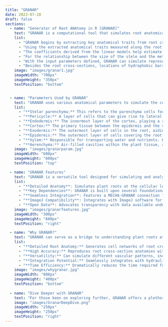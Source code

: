 ```yaml
---
title: "GRANAR"
date: 2023-07-28
draft: false
sections:
  - name: "Generator of Root ANAtomy in R [GRANAR]"
    text: "GRANAR is a computational tool that simulates root anatomical networks. GRANAR begins with a detailed cross-sectional image of the root, capturing its intricate anatomical features and transform the image into a digital root anatomical network, showcasing the cellular intricacies and connections. GRANAR offers a detailed representation of root network structure, pinpointing the location of each cell and tissue. Let's delve deeper into how GRANAR constructs the root structure and the parameters it uses:"
    list:
      - "GRANAR begins by extracting key anatomical traits from root cross-section images, offering a detailed insight into the root's anatomy."
      - "Using the extracted anatomical traits measured along the root axes, linear regressions are computed against the distance to the root tip for each root type. This helps understand the variations in anatomical traits along the root."
      - "The coefficients derived from the linear models help estimate GRANAR's input parameters at every desired location along the root. If no significant difference is observed between the distance along the root and the anatomical traits from a uniform model, the average value of the anatomical traits is utilized."
      - "For the relationship between the size of the stele and the metaxylem, a Napierian logarithmic transformation is applied to both the stele area and the metaxylem. This relationship is then integrated into the GRANAR parametrization procedure."
      - "With the input parameters defined, GRANAR can simulate representative root cross-sections for each root type at any longitudinal position."
      - "Besides the root cross-sections, locations of hydrophobic barriers and metaxylem maturation zones are added based on staining signals, offering more details about the root's anatomy, especially concerning water movement barriers."
    image: "images/granar1.jpg"
    imageWidth: "700px"
    imageHeight: "350px"
    textPosition: "bottom"


  - name: "Parameters Used by GRANAR"
    text: "GRANAR uses various anatomical parameters to simulate the cellular anatomy of roots. Each parameter represents a specific aspect of the root's structure. For instance, 'parenchyma' refers to the primary tissue in plants, involved in storage, photosynthesis, and secretion. 'Pericycle' is a layer of cells surrounding the vascular bundles in plants, playing a crucial role in secondary growth. 'Cortex' is the tissue occurring between the epidermis and the vascular tissue, responsible for storage in roots. 'Xylem' is the vascular tissue responsible for the transport of water and nutrients from the roots to the shoots and leaves. Let's delve deeper into the specific parameters GRANAR uses:"
    list:
      - "**Stelar parenchyma:** This refers to the parenchyma cells found within the stele. Parameters include Cell diameter and Diameter of the stele tissue (excluding pericycle)."
      - "**Pericycle:** A layer of cells that can give rise to lateral roots. Parameters include Cell diameter and Number of layers."
      - "**Endodermis:** The innermost layer of the cortex, playing a role in regulating the transfer of substances from the soil to the vascular system. Parameters include Cell diameter and Number of layers."
      - "**Cortex:** The primary tissue between the epidermis and the vascular bundles. Parameters include Cell diameter and Number of layers."
      - "**Exodermis:** The outermost layer of cells in the root, aiding in preventing water loss. Parameters include Cell diameter and Number of layers."
      - "**Epidermis:** The outermost layer of cells covering the root. Parameters include Cell diameter and Number of layers."
      - "**Xylem:** Responsible for transporting water and nutrients. Parameters include Max cell diameter, Number of xylem poles, and Ratio (protoxylem vs metaxylem)."
      - "**Aerenchyma:** Air-filled cavities within the plant tissue, aiding in gas exchange. Parameters include Proportion and Number of radial cavities."
    image: "images/granarparam.jpg"
    imageWidth: "600px"
    imageHeight: "600px"
    textPosition: "top" 

  - name: "GRANAR Features"
    text: "GRANAR is a versatile tool designed for simulating and analyzing root anatomy. Here's a glimpse of its key capabilities:"
    list:
      - "**Detailed Anatomy**: Simulates plant roots at the cellular level, focusing on individual sections."
      - "**Key Dependencies**: GRANAR is built upon several foundational packages, including [`deldir`](https://cran.r-project.org/package=deldir) [`alphahull`](https://cran.r-project.org/package=alphahull) [`retistruct`](https://cran.r-project.org/package=retistruct)"
      - "**Seamless Integration**: Features a MECHA-GRANAR connection for smooth data exchange in XML format, essential for radial conductivity calculations."
      - "**ImageJ Compatibility**: Integrates with ImageJ software for extracting anatomical features from specific datasets."
      - "**Open Data**: Advocates transparency with data available under the CC-BY 4.0 International license."
    image: "images/granarfeatures.jpg"
    imageWidth: "300px"
    imageHeight: "600px"
    textPosition: "right"  

  - name: "Why GRANAR?"
    text: "GRANAR can serve as a bridge to understanding plant roots at a cellular level, offering a detailed window into the intricate cellular networks of root cross-sections. Its capability to simulate root anatomies based on select anatomical features can make it an important tool for advanced agricultural research and plant breeding practises. Ref: the above image is taken from the [`GRANAR publication`](https://doi.org/10.1104/pp.19.00617)"
    list:
      - "**Detailed Root Anatomy:** Generates cell networks of root cross-sections from key anatomical features."
      - "**High Accuracy:** Reproduces root cross-section anatomies with impressive precision when compared to experimental data."
      - "**Versatility:** Can simulate different vascular patterns, including monocot and dicot root structures."
      - "**Integration Potential:** Seamlessly integrates with hydraulic models like MECHA, providing a comprehensive view of root hydraulic properties."
      - "**Time Efficiency:** Dramatically reduces the time required for root anatomy simulations. While other methods can take up to 10 hours, GRANAR accomplishes the task in just 10 minutes."
    image: "images/whygranar.jpg"
    imageWidth: "800px"
    imageHeight: "400px"
    textPosition: "bottom"  
    
  - name: "Dive Deeper with GRANAR"
    text: "For those keen on exploring further, GRANAR offers a plethora of examples and use-cases. Discover more at [GRANAR examples](https://github.com/granar/granar_examples)."
    image: "images/GranarDeepDive.png"
    imageWidth: "250px"
    imageHeight: "250px"
    textPosition: "right"
---
```


